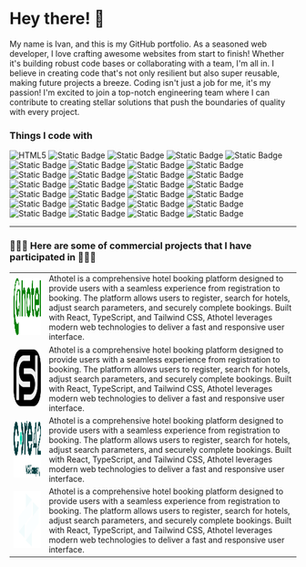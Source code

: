 # Hey there! 👋

My name is Ivan, and this is my GitHub portfolio. As a seasoned web developer, I love crafting awesome websites from start to finish! Whether it's building robust code bases or collaborating with a team, I'm all in. I believe in creating code that's not only resilient but also super reusable, making future projects a breeze.
Coding isn't just a job for me, it's my passion! I'm excited to join a top-notch engineering team where I can contribute to creating stellar solutions that push the boundaries of quality with every project.

<h3>Things I code with</h3>

<p>
<img alt="HTML5" src="https://img.shields.io/badge/HTML5-%23f43f5e?style=flat&logo=html5&labelColor=gray">
<img alt="Static Badge" src="https://img.shields.io/badge/JavaScript-%23ec4899?style=flat&logo=JavaScript&labelColor=gray">
<img alt="Static Badge" src="https://img.shields.io/badge/TypeScript-%23d946ef?style=flat&logo=TypeScript&labelColor=gray">
<img alt="Static Badge" src="https://img.shields.io/badge/React-%23a855f7?style=flat&logo=React&labelColor=gray">
<img alt="Static Badge" src="https://img.shields.io/badge/Next-%238b5cf6?style=flat&logo=next.js&labelColor=gray">
<img alt="Static Badge" src="https://img.shields.io/badge/Redux-%236366f1?style=flat&logo=Redux&labelColor=gray">
<img alt="Static Badge" src="https://img.shields.io/badge/CSS3-%233b82f6?style=flat&logo=CSS3&labelColor=gray">
<img alt="Static Badge" src="https://img.shields.io/badge/Tailwind-%230ea5e9?style=flat&logo=tailwindcss&labelColor=gray">
<img alt="Static Badge" src="https://img.shields.io/badge/SASS-%2306b6d4?style=flat&logo=sass&labelColor=gray">
<img alt="Static Badge" src="https://img.shields.io/badge/Less-%2314b8a6?style=flat&logo=less&labelColor=gray">
<img alt="Static Badge" src="https://img.shields.io/badge/styled%20components-%2322c55e?style=flat&logo=styled%20components&labelColor=gray">
<img alt="Static Badge" src="https://img.shields.io/badge/AntDesign-%2384cc16?style=flat&logo=antdesign&labelColor=gray">
<img alt="Static Badge" src="https://img.shields.io/badge/Material%20UI-%23eab308?style=flat&logo=mui&labelColor=gray">
<img alt="Static Badge" src="https://img.shields.io/badge/Cypress-%23f59e0b?style=flat&logo=Cypress&labelColor=gray">
<img alt="Static Badge" src="https://img.shields.io/badge/Jest-%23f97316?style=flat&logo=jest&labelColor=gray">
<img alt="Static Badge" src="https://img.shields.io/badge/Pusher-%23ef4444?style=flat&logo=Pusher&labelColor=gray">
<img alt="Static Badge" src="https://img.shields.io/badge/Postman-%23f43f5e?style=flat&logo=Postman&labelColor=gray">
<img alt="Static Badge" src="https://img.shields.io/badge/Storybook-%23ec4899?style=flat&logo=Storybook&labelColor=gray">
<img alt="Static Badge" src="https://img.shields.io/badge/GrowhBook-%23d946ef?style=flat">
<img alt="Static Badge" src="https://img.shields.io/badge/i18next-%23a855f7?style=flat&logo=i18next&labelColor=gray">
<img alt="Static Badge" src="https://img.shields.io/badge/GitHub-%238b5cf6?style=flat&logo=GitHub&labelColor=gray">
<img alt="Static Badge" src="https://img.shields.io/badge/GitLab-%236366f1?style=flat&logo=GitLab&labelColor=gray">
<img alt="Static Badge" src="https://img.shields.io/badge/Bitbucket-%233b82f6?style=flat&logo=Bitbucket&labelColor=gray">
<img alt="Static Badge" src="https://img.shields.io/badge/SQL-%230ea5e9?style=flat&logo=SQL">
<img alt="Static Badge" src="https://img.shields.io/badge/Firebase-%2306b6d4?style=flat&logo=Firebase&labelColor=gray">
<img alt="Static Badge" src="https://img.shields.io/badge/NPM-%2314b8a6?style=flat&logo=npm&labelColor=gray">
<img alt="Static Badge" src="https://img.shields.io/badge/WebSocket-%2310b981?style=flat">
<img alt="Static Badge" src="https://img.shields.io/badge/RESTful%20API-%2322c55e?style=flat">
<img alt="Static Badge" src="https://img.shields.io/badge/Vercel-%2384cc16?style=flat&logo=Vercel&labelColor=gray">
</p>

---

### 👨🏻‍💻 Here are some of commercial projects that I have participated in 👨🏻‍💻

<table>
  <tbody>
    <tr>
      <td><img src="/athotelLogo.svg" height="100px" /></td>
      <td>Athotel is a comprehensive hotel booking platform designed to provide users with a seamless experience from registration to booking. The platform allows users to register, search for hotels, adjust search parameters, and securely complete bookings. Built with React, TypeScript, and Tailwind CSS, Athotel leverages modern web technologies to deliver a fast and responsive user interface.</td>
    </tr>
    <tr>
      <td><img src="/scholhackLogo.svg" height="100px" /></td>
      <td>Athotel is a comprehensive hotel booking platform designed to provide users with a seamless experience from registration to booking. The platform allows users to register, search for hotels, adjust search parameters, and securely complete bookings. Built with React, TypeScript, and Tailwind CSS, Athotel leverages modern web technologies to deliver a fast and responsive user interface.</td>
    </tr>
    <tr>
      <td><img src="/core42Dark.svg" height="100px" /></td>
      <td>Athotel is a comprehensive hotel booking platform designed to provide users with a seamless experience from registration to booking. The platform allows users to register, search for hotels, adjust search parameters, and securely complete bookings. Built with React, TypeScript, and Tailwind CSS, Athotel leverages modern web technologies to deliver a fast and responsive user interface.</td>
    </tr>
        <tr>
      <td><img src="/scholorize.svg" height="100px" /></td>
      <td>Athotel is a comprehensive hotel booking platform designed to provide users with a seamless experience from registration to booking. The platform allows users to register, search for hotels, adjust search parameters, and securely complete bookings. Built with React, TypeScript, and Tailwind CSS, Athotel leverages modern web technologies to deliver a fast and responsive user interface.</td>
    </tr>
  </tbody>
</table>
